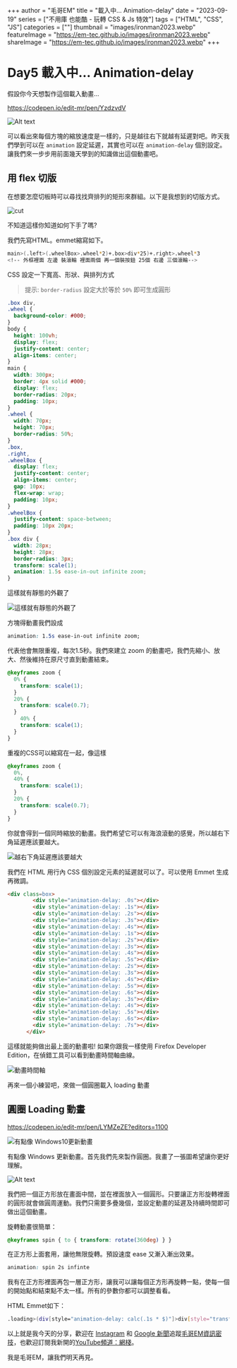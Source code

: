 +++
author = "毛哥EM"
title = "載入中… Animation-delay"
date = "2023-09-19"
series = ["不用庫 也能酷 - 玩轉 CSS & Js 特效"]
tags = ["HTML", "CSS", "JS"]
categories = [""]
thumbnail = "images/ironman2023.webp"
featureImage = "https://em-tec.github.io/images/ironman2023.webp"
shareImage = "https://em-tec.github.io/images/ironman2023.webp"
+++

# Day5 載入中… Animation-delay

假設你今天想製作這個載入動畫…

https://codepen.io/edit-mr/pen/YzdzvdV

![Alt text](https://em-tec.github.io/post/2023ironman-5/loading.gif)

可以看出來每個方塊的縮放速度是一樣的，只是越往右下就越有延遲對吧。昨天我們學到可以在 `animation` 設定延遲，其實也可以在 `animation-delay` 個別設定。讓我們來一步步用前面幾天學到的知識做出這個動畫吧。

## 用 flex 切版

在想要怎麼切板時可以尋找找齊排列的矩形來群組。以下是我想到的切版方式。

![cut](https://em-tec.github.io/post/2023ironman-5/cut.webp)

不知道這樣你知道如何下手了嗎?

我們先寫HTML。emmet縮寫如下。

```bash
main>(.left>(.wheelBox>.wheel*2)+.box>div*25)+.right>.wheel*3
<!-- 外框裡面 左邊 裝滾輪 裡面兩個 再一個裝按鈕 25個 右邊 三個滾輪-->
```

CSS 設定一下寬高、形狀、與排列方式

> 提示: `border-radius` 設定大於等於 `50%` 即可生成圓形
> 

```css
.box div,
.wheel {
  background-color: #000;
}
body {
  height: 100vh;
  display: flex;
  justify-content: center;
  align-items: center;
}
main {
  width: 300px;
  border: 4px solid #000;
  display: flex;
  border-radius: 20px;
  padding: 10px;
}
.wheel {
  width: 70px;
  height: 70px;
  border-radius: 50%;
}
.box,
.right,
.wheelBox {
  display: flex;
  justify-content: center;
  align-items: center;
  gap: 10px;
  flex-wrap: wrap;
  padding: 10px;
}
.wheelBox {
  justify-content: space-between;
  padding: 10px 20px;
}
.box div {
  width: 28px;
  height: 28px;
  border-radius: 3px;
  transform: scale(1);
  animation: 1.5s ease-in-out infinite zoom;
}
```

這樣就有靜態的外觀了

![這樣就有靜態的外觀了](https://em-tec.github.io/post/2023ironman-5/layout.webp)

方塊得動畫我們設成

```css
animation: 1.5s ease-in-out infinite zoom;
```

代表他會無限重複，每次1.5秒。我們來建立 zoom 的動畫吧，我們先縮小、放大、然後維持在原尺寸直到動畫結束。

```css
@keyframes zoom {
  0% {
    transform: scale(1);
  }
  20% {
    transform: scale(0.7);
  }
	40% {
    transform: scale(1);
  }
}
```

重複的CSS可以縮寫在一起，像這樣

```css
@keyframes zoom {
  0%,
  40% {
    transform: scale(1);
  }
  20% {
    transform: scale(0.7);
  }
}
```

你就會得到一個同時縮放的動畫。我們希望它可以有海浪滾動的感覺，所以越右下角延遲應該要越大。

![越右下角延遲應該要越大](https://em-tec.github.io/post/2023ironman-5/rainbow.webp)

我們在 HTML 用行內 CSS 個別設定元素的延遲就可以了。可以使用 Emmet 生成再微調。

```html
<div class=box>
        <div style="animation-delay: .0s"></div>
        <div style="animation-delay: .1s"></div>
        <div style="animation-delay: .2s"></div>
        <div style="animation-delay: .3s"></div>
        <div style="animation-delay: .4s"></div>
        <div style="animation-delay: .1s"></div>
        <div style="animation-delay: .2s"></div>
        <div style="animation-delay: .3s"></div>
        <div style="animation-delay: .4s"></div>
        <div style="animation-delay: .5s"></div>
        <div style="animation-delay: .2s"></div>
        <div style="animation-delay: .3s"></div>
        <div style="animation-delay: .4s"></div>
        <div style="animation-delay: .5s"></div>
        <div style="animation-delay: .6s"></div>
        <div style="animation-delay: .3s"></div>
        <div style="animation-delay: .4s"></div>
        <div style="animation-delay: .5s"></div>
        <div style="animation-delay: .6s"></div>
        <div style="animation-delay: .7s"></div>
      </div>
```

這樣就能夠做出最上面的動畫啦! 如果你跟我一樣使用 Firefox Developer Edition，在偵錯工具可以看到動畫時間軸曲線。

![動畫時間軸](https://em-tec.github.io/post/2023ironman-5/f12.webp)

再來一個小練習吧，來做一個圓圈載入 loading 動畫

## 圓圈 Loading 動畫

https://codepen.io/edit-mr/pen/LYMZeZE?editors=1100

![有點像 Windows10更新動畫](https://em-tec.github.io/post/2023ironman-5/spin.gif)

有點像 Windows 更新動畫。首先我們先來製作圓圈。我畫了一張圖希望讓你更好理解。

![Alt text](https://em-tec.github.io/post/2023ironman-5/spin.webp)

我們把一個正方形放在畫面中間，並在裡面放入一個圓形。只要讓正方形旋轉裡面的圓形就會做圓周運動。我們只需要多疊幾個，並設定動畫的延遲及持續時間即可做出這個動畫。

旋轉動畫很簡單：

```css
@keyframes spin { to { transform: rotate(360deg) } }
```

在正方形上面套用，讓他無限旋轉。預設速度 ease 又漸入漸出效果。

```css
animation: spin 2s infinte
```

我有在正方形裡面再包一層正方形，讓我可以讓每個正方形再旋轉一點，使每一個的開始點和結束點不太一樣。所有的參數你都可以調整看看。

HTML Emmet如下：

```bash
.loading>(div[style="animation-delay: calc(.1s * $)"]>div[style="transform:rotate(calc(-15deg * $))"])*8
```

以上就是我今天的分享，歡迎在 [Instagram](https://www.instagram.com/em.tec.blog) 和 [Google 新聞](https://news.google.com/publications/CAAqBwgKMKXLvgswsubVAw?ceid=TW:zh-Hant&oc=3)追蹤[毛哥EM資訊密技](https://em-tec.github.io/)，也歡迎訂閱我新開的[YouTube頻道：網棧](https://www.youtube.com/@webpallet)。

我是毛哥EM，讓我們明天再見。
